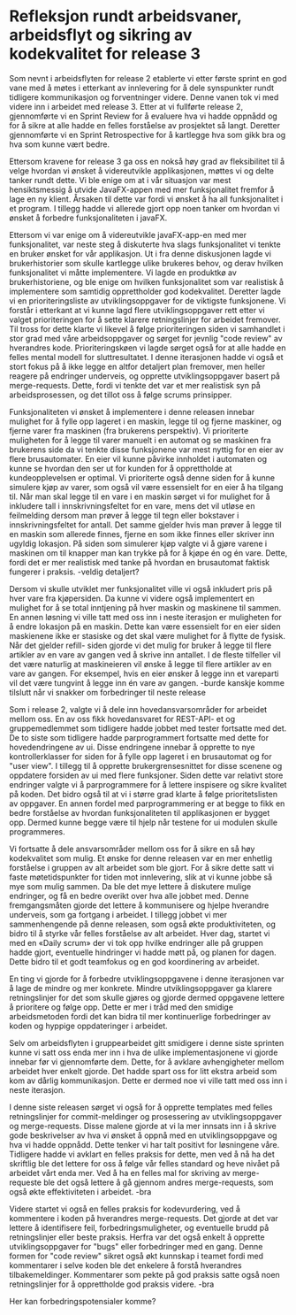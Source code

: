 # Refleksjon rundt arbeidsvaner, arbeidsflyt og sikring av kodekvalitet for release 3

Som nevnt i arbeidsflyten for release 2 etablerte vi etter første sprint en god vane med å møtes i etterkant av innlevering for å dele synspunkter rundt tidligere kommunikasjon og forventninger videre. Denne vanen tok vi med videre inn i arbeidet med release 3. Etter at vi fullførte release 2, gjennomførte vi en Sprint Review for å evaluere hva vi hadde oppnådd og for å sikre at alle hadde en felles forståelse av prosjektet så langt. Deretter gjennomførte vi en Sprint Retrospective for å kartlegge hva som gikk bra og hva som kunne vært bedre. 

Ettersom kravene for release 3 ga oss en nokså høy grad av fleksibilitet til å velge hvordan vi ønsket å videreutvikle applikasjonen, møttes vi og delte tanker rundt dette. Vi ble enige om at i vår situasjon var mest hensiktsmessig å utvide JavaFX-appen med mer funksjonalitet fremfor å lage en ny klient. Årsaken til dette var fordi vi ønsket å ha all funksjonalitet i et program. I tillegg hadde vi allerede gjort opp noen tanker om hvordan vi ønsket å forbedre funksjonaliteten i javaFX. 

Ettersom vi var enige om å videreutvikle javaFX-app-en med mer funksjonalitet, var neste steg å diskuterte hva slags funksjonalitet vi tenkte en bruker ønsket for vår applikasjon. Ut i fra denne diskusjonen lagde vi brukerhistorier som skulle kartlegge ulike brukeres behov, og derav hvilken funksjonalitet vi måtte implementere. Vi lagde en produktkø av brukerhistoriene, og ble enige om hvilken funksjonalitet som var realistisk å implementere som samtidig opprettholder god kodekvalitet. Deretter lagde vi en prioriteringsliste av utviklingsoppgaver for de viktigste funksjonene. Vi forstår i etterkant at vi kunne lagd flere utviklingsoppgaver rett etter vi valget prioriteringen for å sette klarere retningslinjer for arbeidet fremover. Til tross for dette klarte vi likevel å følge prioriteringen siden vi samhandlet i stor grad med våre arbeidsoppgaver og sørget for jevnlig "code review" av hverandres kode. Prioriteringskøen vi lagde sørget også for at alle hadde en felles mental modell for sluttresultatet. I denne iterasjonen hadde vi også et stort fokus på å ikke legge en altfor detaljert plan fremover, men heller reagere på endringer underveis, og opprette utviklingsoppgaver basert på merge-requests. Dette, fordi vi tenkte det var et mer realistisk syn på arbeidsprosessen, og det tillot oss å følge scrums prinsipper.

Funksjonaliteten vi ønsket å implementere i denne releasen innebar mulighet for å fylle opp lageret i en maskin, legge til og fjerne maskiner, og fjerne varer fra maskinen (fra brukerens perspektiv). Vi prioriterte muligheten for å legge til varer manuelt i en automat og se maskinen fra brukerens side da vi tenkte disse funksjonene var mest nyttig for en eier av flere brusautomater. En eier vil kunne påvirke innholdet i automaten og kunne se hvordan den ser ut for kunden for å opprettholde at kundeopplevelsen er optimal. Vi prioriterte også denne siden for å kunne simulere kjøp av varer, som også vil være essensielt for en eier å ha tilgang til. Når man skal legge til en vare i en maskin sørget vi for mulighet for å inkludere tall i innskrivningsfeltet for en vare, mens det vil utløse en feilmelding dersom man prøver å legge til tegn eller bokstaver i innskrivningsfeltet for antall. Det samme gjelder hvis man prøver å legge til en maskin som allerede finnes, fjerne en som ikke finnes eller skriver inn ugyldig lokasjon. På siden som simulerer kjøp valgte vi å gjøre varene i maskinen om til knapper man kan trykke på for å kjøpe én og én vare. Dette, fordi det er mer realistisk med tanke på hvordan en brusautomat faktisk fungerer i praksis. -veldig detaljert?

Dersom vi skulle utviklet mer funksjonalitet ville vi også inkludert pris på hver vare fra kjøpersiden. Da kunne vi videre også implementert en mulighet for å se total inntjening på hver maskin og maskinene til sammen. 
En annen løsning vi ville tatt med oss inn i neste iterasjon er muligheten for å endre lokasjon på en maskin. Dette kan være essensielt for en eier siden maskienene ikke er stasiske og det skal være mulighet for å flytte de fysisk. Når det gjelder refill- siden gjorde vi det mulig for bruker å legge til flere artikler av en vare av gangen ved å skrive inn antallet. I de fleste tilfeller vil det være naturlig at maskineieren vil ønske å legge til flere artikler av en vare av gangen. For eksempel, hvis en eier ønsker å legge inn et vareparti vil det være tungvint å legge inn én vare av gangen. 
-burde kanskje komme tilslutt når vi snakker om forbedringer til neste release

Som i release 2, valgte vi å dele inn hovedansvarsområder for arbeidet mellom oss. En av oss fikk hovedansvaret for REST-API- et og gruppemedlemmet som tidligere hadde jobbet med tester fortsatte med det. De to siste som tidligere hadde parprogrammert fortsatte med dette for hovedendringene av ui. Disse endringene innebar å opprette to nye kontrollerklasser for siden for å fylle opp lageret i en brusautomat og for "user view". I tillegg til å opprette brukergrensesnittet for disse scenene og oppdatere forsiden av ui med flere funksjoner. Siden dette var relativt store endringer valgte vi å parprogrammere for å lettere inspisere og sikre kvalitet på koden. Det bidro også til at vi i større grad klarte å følge prioritetslisten av oppgaver. En annen fordel med parprogrammering er at begge to fikk en bedre forståelse av hvordan funksjonaliteten til applikasjonen er bygget opp. Dermed kunne begge være til hjelp når testene for ui modulen skulle programmeres. 

Vi fortsatte å dele ansvarsområder mellom oss for å sikre en så høy kodekvalitet som mulig. Et ønske for denne releasen var en mer enhetlig forståelse i gruppen av alt arbeidet som ble gjort. For å sikre dette satt vi faste møtetidspunkter for tiden mot innlevering, slik at vi kunne jobbe så mye som mulig sammen. Da ble det mye lettere å diskutere mulige endringer, og få en bedre overikt over hva alle jobbet med. Denne fremgangsmåten gjorde det lettere å kommunisere og hjelpe hverandre underveis, som ga fortgang i arbeidet. I tillegg jobbet vi mer sammenhengende på denne releasen, som også økte produktiviteten, og bidro til å styrke vår felles forståelse av alt arbeidet. Hver dag, startet vi med en «Daily scrum» der vi tok opp hvilke endringer alle på gruppen hadde gjort, eventuelle hindringer vi hadde møtt på, og planen for dagen. Dette bidro til et godt teamfokus og en god koordinering av arbeidet. 


En ting vi gjorde for å forbedre utviklingsoppgavene i denne iterasjonen var å lage de mindre og mer konkrete. Mindre utviklingsoppgaver ga klarere retningslinjer for det som skulle gjøres og gjorde dermed oppgavene lettere å prioritere og følge opp. Dette er mer i tråd med den smidige arbeidsmetoden fordi det kan bidra til mer kontinuerlige forbedringer av koden og hyppige oppdateringer i arbeidet.

Selv om arbeidsflyten i gruppearbeidet gitt smidigere i denne siste sprinten kunne vi satt oss enda mer inn i hva de ulike implementasjonene vi gjorde innebar før vi gjennomførte dem. Dette, for å avklare avhengigheter mellom arbeidet hver enkelt gjorde. Det hadde spart oss for litt ekstra arbeid som kom av dårlig kommunikasjon. Dette er dermed noe vi ville tatt med oss inn i neste iterasjon. 

I denne siste releasen sørget vi også for å opprette templates med felles retningslinjer for commit-meldinger og prosessering av utviklingsoppgaver og merge-requests. Disse malene gjorde at vi la mer innsats inn i å skrive gode beskrivelser av hva vi ønsket å oppnå med en utviklingsoppgave og hva vi hadde oppnådd. Dette tenker vi har talt positivt for løsningene våre. Tidligere hadde vi avklart en felles praksis for dette, men ved å nå ha det skriftlig ble det lettere for oss å følge vår felles standard og heve nivået på arbeidet vårt enda mer. Ved å ha en felles mal for skriving av merge-requeste ble det også lettere å gå gjennom andres merge-requests, som også økte effektiviteten i arbeidet. 
-bra

Videre startet vi også en felles praksis for kodevurdering, ved å kommentere i koden på hverandres merge-requests. Det gjorde at det var lettere å identifisere feil, forbedringsmuligheter, og eventuelle brudd på retningslinjer eller beste praksis. Herfra var det også enkelt å opprette utviklingsoppgaver for "bugs" eller forbedringer med en gang. Denne formen for "code review" sikret også økt kunnskap i teamet fordi med kommentarer i selve koden ble det enkelere å forstå hverandres tilbakemeldinger. Kommentarer som pekte på god praksis satte også noen retningslinjer for å opprettholde god praksis videre. 
-bra 

Her kan forbedringspotensialer komme?









